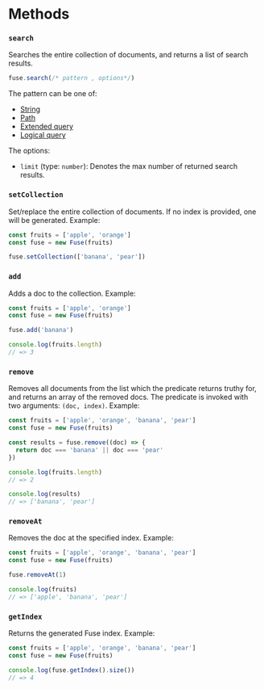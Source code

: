 # Methods

### `search`

Searches the entire collection of documents, and returns a list of search results.

```js
fuse.search(/* pattern , options*/)
```

The pattern can be one of:

- [String](/examples.html#search-string-array)
- [Path](/examples.html#nested-search)
- [Extended query](/examples.html#extended-search)
- [Logical query](/api/query.html)

The options:

- `limit` (type: `number`): Denotes the max number of returned search results.

### `setCollection`

Set/replace the entire collection of documents. If no index is provided, one will be generated. Example:

```js
const fruits = ['apple', 'orange']
const fuse = new Fuse(fruits)

fuse.setCollection(['banana', 'pear'])
```

### `add`

Adds a doc to the collection. Example:

```js
const fruits = ['apple', 'orange']
const fuse = new Fuse(fruits)

fuse.add('banana')

console.log(fruits.length)
// => 3
```

### `remove`

Removes all documents from the list which the predicate returns truthy for, and returns an array of the removed docs. The predicate is invoked with two arguments: `(doc, index)`. Example:

```js
const fruits = ['apple', 'orange', 'banana', 'pear']
const fuse = new Fuse(fruits)

const results = fuse.remove((doc) => {
  return doc === 'banana' || doc === 'pear'
})

console.log(fruits.length)
// => 2

console.log(results)
// => ['banana', 'pear']
```

### `removeAt`

Removes the doc at the specified index. Example:

```js
const fruits = ['apple', 'orange', 'banana', 'pear']
const fuse = new Fuse(fruits)

fuse.removeAt(1)

console.log(fruits)
// => ['apple', 'banana', 'pear']
```

### `getIndex`

Returns the generated Fuse index. Example:

```js
const fruits = ['apple', 'orange', 'banana', 'pear']
const fuse = new Fuse(fruits)

console.log(fuse.getIndex().size())
// => 4
```

<Donate />
